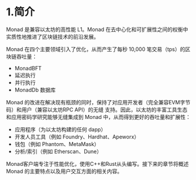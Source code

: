 
# 1.简介

Monad 是兼容以太坊的高性能 L1。Monad 在去中心化和可扩展性之间的权衡中实质性地推进了区块链技术的前沿发展。

Monad 在四个主要领域引入了优化，从而产生了每秒 10,000 笔交易（tps）的区块链吞吐量：

- MonadBFT
- 延迟执行
- 并行执行
- MonadDb 数据库

Monad 的改进在解决现有瓶颈的同时，保持了对应用开发者（完全兼容EVM字节码）和用户（兼容以太坊RPC API）的无缝
支持。因此，以太坊的丰富工具生态和应用密码学研究能够无缝集成到 Monad 中，从而得到更好的吞吐量和扩展性：

- 应用程序（为以太坊构建的任何 dapp）
- 开发人员工具（例如 Foundry、Hardhat、Apeworx）
- 钱包（例如 Phantom、MetaMask）
- 分析/索引（例如 Etherscan、Dune）


Monad客户端专注于性能优化，使用C++和Rust从头编写。接下来的章节将概述 Monad 的主要特点以及用户交互方面的相关内容。







